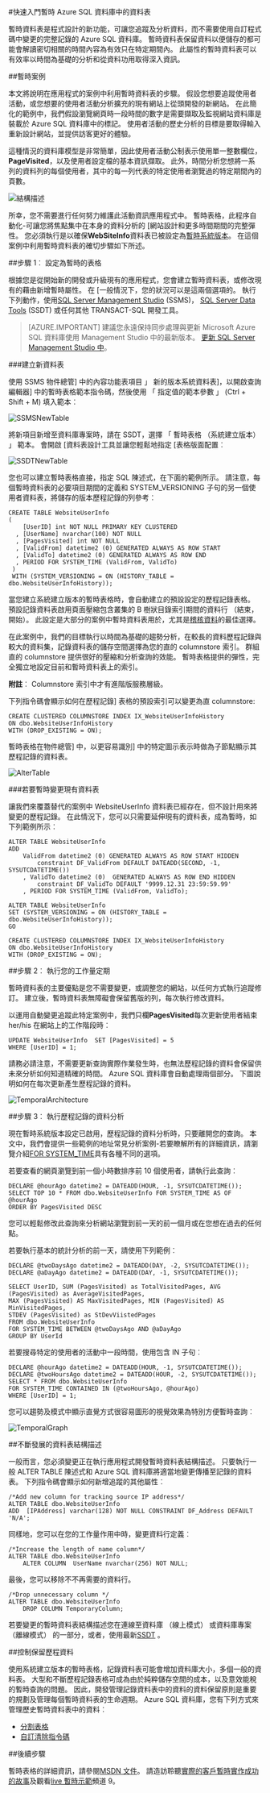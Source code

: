 <properties
   pageTitle="快速入門 Azure SQL 資料庫中的暫時資料表 |Microsoft Azure"
   description="瞭解如何開始使用 Azure SQL 資料庫中的暫時表格。"
   services="sql-database"
   documentationCenter=""
   authors="CarlRabeler"
   manager="jhubbard"
   editor=""/>

<tags
   ms.service="sql-database"
   ms.devlang="NA"
   ms.topic="article"
   ms.tgt_pltfrm="NA"
   ms.workload="sql-database"
   ms.date="08/29/2016"
   ms.author="carlrab"/>

#<a name="getting-started-with-temporal-tables-in-azure-sql-database"></a>快速入門暫時 Azure SQL 資料庫中的資料表

暫時資料表是程式設計的新功能，可讓您追蹤及分析資料，而不需要使用自訂程式碼中變更的完整記錄的 Azure SQL 資料庫。 暫時資料表保留資料以便儲存的都可能會解讀密切相關的時間內容為有效只在特定期間內。 此屬性的暫時資料表可以有效率以時間為基礎的分析和從資料功用取得深入資訊。

##<a name="temporal-scenario"></a>暫時案例

本文將說明在應用程式的案例中利用暫時資料表的步驟。 假設您想要追蹤使用者活動，或您想要的使用者活動分析擴充的現有網站上從頭開發的新網站。 在此簡化的範例中，我們假設瀏覽網頁時一段時間的數字是需要擷取及監視網站資料庫是裝載於 Azure SQL 資料庫中的標記。 使用者活動的歷史分析的目標是要取得輸入重新設計網站，並提供訪客更好的體驗。

這種情況的資料庫模型是非常簡單，因此使用者活動公制表示使用單一整數欄位， **PageVisited**，以及使用者設定檔的基本資訊擷取。 此外，時間分析您想將一系列的資料列的每個使用者，其中的每一列代表的特定使用者瀏覽過的特定期間內的頁數。

![結構描述](./media/sql-database-temporal-tables/AzureTemporal1.png)

所幸，您不需要進行任何努力維護此活動資訊應用程式中。 暫時表格，此程序自動化-可讓您將焦點集中在本身的資料分析的 [網站設計和更多時間期間的完整彈性。 您必須執行是以確保**WebSiteInfo**資料表已被設定為[暫時系統版本](https://msdn.microsoft.com/library/dn935015.aspx#Anchor_0)。 在這個案例中利用暫時資料表的確切步驟如下所述。

##<a name="step-1-configure-tables-as-temporal"></a>步驟 1︰ 設定為暫時的表格

根據您是從開始新的開發或升級現有的應用程式，您會建立暫時資料表，或修改現有的藉由新增暫時屬性。 在 [一般情況下，您的狀況可以是這兩個選項的。 執行下列動作，使用[SQL Server Management Studio](https://msdn.microsoft.com/library/mt238290.aspx) (SSMS)， [SQL Server Data Tools](https://msdn.microsoft.com/library/mt204009.aspx) (SSDT) 或任何其他 TRANSACT-SQL 開發工具。


> [AZURE.IMPORTANT] 建議您永遠保持同步處理與更新 Microsoft Azure SQL 資料庫使用 Management Studio 中的最新版本。 [更新 SQL Server Management Studio 中](https://msdn.microsoft.com/library/mt238290.aspx)。


###<a name="create-new-table"></a>建立新資料表

使用 SSMS 物件總管] 中的內容功能表項目 」 新的版本系統資料表]，以開啟查詢編輯器] 中的暫時表格範本指令碼，然後使用 「 指定值的範本參數 」 (Ctrl + Shift + M) 填入範本︰

![SSMSNewTable](./media/sql-database-temporal-tables/AzureTemporal2.png)

將新項目新增至資料庫專案時，請在 SSDT，選擇 「 暫時表格 （系統建立版本） 」 範本。 會開啟 [資料表設計工具並讓您輕鬆地指定 [表格版面配置︰

![SSDTNewTable](./media/sql-database-temporal-tables/AzureTemporal3.png)

您也可以建立暫時表格直接，指定 SQL 陳述式，在下面的範例所示。 請注意，每個暫時資料表的必要項目期間的定義和 SYSTEM_VERSIONING 子句的另一個使用者資料表，將儲存的版本歷程記錄的列參考︰

````
CREATE TABLE WebsiteUserInfo 
(  
    [UserID] int NOT NULL PRIMARY KEY CLUSTERED 
  , [UserName] nvarchar(100) NOT NULL
  , [PagesVisited] int NOT NULL 
  , [ValidFrom] datetime2 (0) GENERATED ALWAYS AS ROW START
  , [ValidTo] datetime2 (0) GENERATED ALWAYS AS ROW END
  , PERIOD FOR SYSTEM_TIME (ValidFrom, ValidTo)
 )  
 WITH (SYSTEM_VERSIONING = ON (HISTORY_TABLE = dbo.WebsiteUserInfoHistory));
````

當您建立系統建立版本的暫時表格時，會自動建立的預設設定的歷程記錄表格。 預設記錄資料表啟用頁面壓縮包含叢集的 B 樹狀目錄索引期間的資料行 （結束，開始）。 此設定是大部分的案例中暫時資料表用於，尤其是[稽核資料](https://msdn.microsoft.com/library/mt631669.aspx#Anchor_0)的最佳選擇。 

在此案例中，我們的目標執行以時間為基礎的趨勢分析，在較長的資料歷程記錄與較大的資料集，記錄資料表的儲存空間選擇為您的直的 columnstore 索引。 群組直的 columnstore 提供很好的壓縮和分析查詢的效能。 暫時表格提供的彈性，完全獨立地設定目前和暫時資料表上的索引。 

**附註**︰ Columnstore 索引中才有進階版服務層級。

下列指令碼會顯示如何在歷程記錄] 表格的預設索引可以變更為直 columnstore:

````
CREATE CLUSTERED COLUMNSTORE INDEX IX_WebsiteUserInfoHistory
ON dbo.WebsiteUserInfoHistory
WITH (DROP_EXISTING = ON); 
````

暫時表格在物件總管] 中，以更容易識別] 中的特定圖示表示時做為子節點顯示其歷程記錄的資料表。

![AlterTable](./media/sql-database-temporal-tables/AzureTemporal4.png)

###<a name="alter-existing-table-to-temporal"></a>若要暫時變更現有資料表

讓我們來覆蓋替代的案例中 WebsiteUserInfo 資料表已經存在，但不設計用來將變更的歷程記錄。 在此情況下，您可以只需要延伸現有的資料表，成為暫時，如下列範例所示︰

````
ALTER TABLE WebsiteUserInfo 
ADD 
    ValidFrom datetime2 (0) GENERATED ALWAYS AS ROW START HIDDEN  
        constraint DF_ValidFrom DEFAULT DATEADD(SECOND, -1, SYSUTCDATETIME())
    , ValidTo datetime2 (0)  GENERATED ALWAYS AS ROW END HIDDEN   
        constraint DF_ValidTo DEFAULT '9999.12.31 23:59:59.99'
    , PERIOD FOR SYSTEM_TIME (ValidFrom, ValidTo); 

ALTER TABLE WebsiteUserInfo  
SET (SYSTEM_VERSIONING = ON (HISTORY_TABLE = dbo.WebsiteUserInfoHistory));
GO

CREATE CLUSTERED COLUMNSTORE INDEX IX_WebsiteUserInfoHistory
ON dbo.WebsiteUserInfoHistory
WITH (DROP_EXISTING = ON); 
````

##<a name="step-2-run-your-workload-regularly"></a>步驟 2︰ 執行您的工作量定期

暫時資料表的主要優點是您不需要變更，或調整您的網站，以任何方式執行追蹤修訂。 建立後，暫時資料表無障礙會保留舊版的列，每次執行修改資料。 

以運用自動變更追蹤此特定案例中，我們只欄**PagesVisited**每次更新使用者結束 her/his 在網站上的工作階段時︰

````
UPDATE WebsiteUserInfo  SET [PagesVisited] = 5 
WHERE [UserID] = 1;
````

請務必請注意，不需要更新查詢實際作業發生時，也無法歷程記錄的資料會保留供未來分析如何知道精確的時間。 Azure SQL 資料庫會自動處理兩個部分。 下圖說明如何在每次更新產生歷程記錄的資料。

![TemporalArchitecture](./media/sql-database-temporal-tables/AzureTemporal5.png)

##<a name="step-3-perform-historical-data-analysis"></a>步驟 3︰ 執行歷程記錄的資料分析

現在暫時系統版本設定已啟用，歷程記錄的資料分析時，只要離開您的查詢。 本文中，我們會提供一些範例的地址常見分析案例-若要瞭解所有的詳細資訊，請瀏覽介紹[FOR SYSTEM_TIME](https://msdn.microsoft.com/library/dn935015.aspx#Anchor_3)具有各種不同的選項。

若要查看的網頁瀏覽到前一個小時數排序前 10 個使用者，請執行此查詢︰

````
DECLARE @hourAgo datetime2 = DATEADD(HOUR, -1, SYSUTCDATETIME());
SELECT TOP 10 * FROM dbo.WebsiteUserInfo FOR SYSTEM_TIME AS OF @hourAgo
ORDER BY PagesVisited DESC
````

您可以輕鬆修改此查詢來分析網站瀏覽到前一天的前一個月或在您想在過去的任何點。

若要執行基本的統計分析的前一天，請使用下列範例︰

````
DECLARE @twoDaysAgo datetime2 = DATEADD(DAY, -2, SYSUTCDATETIME());
DECLARE @aDayAgo datetime2 = DATEADD(DAY, -1, SYSUTCDATETIME());

SELECT UserID, SUM (PagesVisited) as TotalVisitedPages, AVG (PagesVisited) as AverageVisitedPages,
MAX (PagesVisited) AS MaxVisitedPages, MIN (PagesVisited) AS MinVisitedPages,
STDEV (PagesVisited) as StDevViistedPages
FROM dbo.WebsiteUserInfo 
FOR SYSTEM_TIME BETWEEN @twoDaysAgo AND @aDayAgo
GROUP BY UserId
````

若要搜尋特定的使用者的活動中一段時間，使用包含 IN 子句︰

````
DECLARE @hourAgo datetime2 = DATEADD(HOUR, -1, SYSUTCDATETIME());
DECLARE @twoHoursAgo datetime2 = DATEADD(HOUR, -2, SYSUTCDATETIME());
SELECT * FROM dbo.WebsiteUserInfo 
FOR SYSTEM_TIME CONTAINED IN (@twoHoursAgo, @hourAgo)
WHERE [UserID] = 1;
````

您可以趨勢及模式中顯示直覺方式很容易圖形的視覺效果為特別方便暫時查詢︰

![TemporalGraph](./media/sql-database-temporal-tables/AzureTemporal6.png)

##<a name="evolving-table-schema"></a>不斷發展的資料表結構描述

一般而言，您必須變更正在執行應用程式開發暫時資料表結構描述。 只要執行一般 ALTER TABLE 陳述式和 Azure SQL 資料庫將適當地變更傳播至記錄的資料表。 下列指令碼會顯示如何新增追蹤的其他屬性︰

````
/*Add new column for tracking source IP address*/
ALTER TABLE dbo.WebsiteUserInfo 
ADD  [IPAddress] varchar(128) NOT NULL CONSTRAINT DF_Address DEFAULT 'N/A';
````

同樣地，您可以在您的工作量作用中時，變更資料行定義︰

````
/*Increase the length of name column*/
ALTER TABLE dbo.WebsiteUserInfo 
    ALTER COLUMN  UserName nvarchar(256) NOT NULL;
````

最後，您可以移除不不再需要的資料行。

````
/*Drop unnecessary column */
ALTER TABLE dbo.WebsiteUserInfo 
    DROP COLUMN TemporaryColumn; 
````
    
若要變更的暫時資料表結構描述您在連線至資料庫 （線上模式） 或資料庫專案 （離線模式） 的一部分，或者，使用最新[SSDT](https://msdn.microsoft.com/library/mt204009.aspx) 。

##<a name="controlling-retention-of-historical-data"></a>控制保留歷程資料

使用系統建立版本的暫時表格，記錄資料表可能會增加資料庫大小，多個一般的資料表。 大型和不斷歷程記錄表格可成為由於純粹儲存空間的成本，以及意效能稅的暫時查詢的問題。 因此，開發管理記錄資料表中的資料的資料保留原則是重要的規劃及管理每個暫時資料表的生命週期。 Azure SQL 資料庫，您有下列方式來管理歷史暫時資料表中的資料︰

- [分割表格](https://msdn.microsoft.com/library/mt637341.aspx#Anchor_2)
- [自訂清除指令碼](https://msdn.microsoft.com/library/mt637341.aspx#Anchor_3)

##<a name="next-steps"></a>後續步驟

暫時表格的詳細資訊，請參閱[MSDN 文件](https://msdn.microsoft.com/library/dn935015.aspx)。
請造訪聆聽[實際的客戶暫時實作成功的故事](https://channel9.msdn.com/Blogs/jsturtevant/Azure-SQL-Temporal-Tables-with-RockStep-Solutions)及觀看[live 暫時示範](https://channel9.msdn.com/Shows/Data-Exposed/Temporal-in-SQL-Server-2016)頻道 9。
